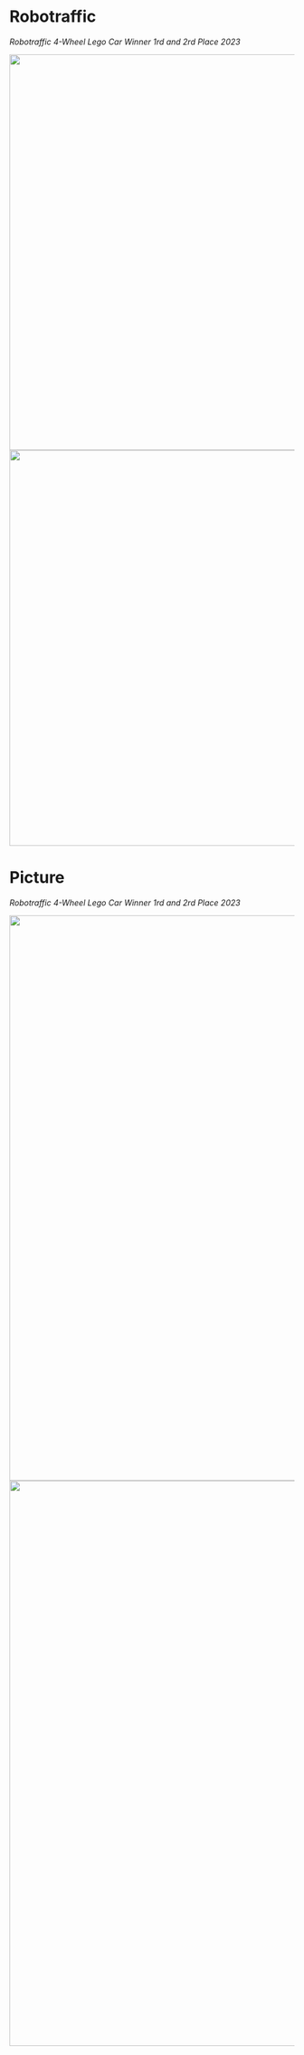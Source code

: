 # Robotraffic
*Robotraffic 4-Wheel Lego Car Winner 1rd and 2rd Place 2023*

<p align="center">
  <img src="https://user-images.githubusercontent.com/100553554/226945971-5fc1e675-acf7-41e1-b68e-191afd341783.png" width="700">
  <img src="https://user-images.githubusercontent.com/100553554/226945534-ca5688c9-c94b-4c65-80f1-559ce1cf6fef.png" width="700">
 </p>
  
# Picture
*Robotraffic 4-Wheel Lego Car Winner 1rd and 2rd Place 2023*
 <p align="center">
  <img src="https://user-images.githubusercontent.com/100553554/226943804-eac57431-fde4-47d3-b59e-c81674fbeae5.png" width="1000">
  <img src="https://user-images.githubusercontent.com/100553554/226943935-7bacdcdd-14a4-4333-9793-f8c70cea77a5.png" width="1000">
</p>
